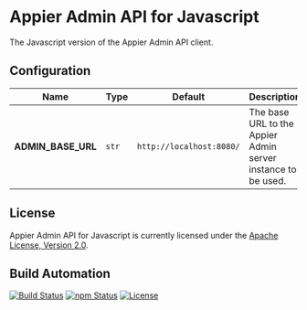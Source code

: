 # Appier Admin API for Javascript

The Javascript version of the Appier Admin API client.

## Configuration

| Name               | Type  | Default                   | Description                                                  |
| ------------------ | ----- | ------------------------- | ------------------------------------------------------------ |
| **ADMIN_BASE_URL** | `str` | `http://localhost:8080/` | The base URL to the Appier Admin server instance to be used. |

## License

Appier Admin API for Javascript is currently licensed under the [Apache License, Version 2.0](http://www.apache.org/licenses/).

## Build Automation

[![Build Status](https://github.com/hivesolutions/appier_admin_api_js/workflows/Main%20Workflow/badge.svg)](https://github.com/hivesolutions/appier_admin_api_js/actions)
[![npm Status](https://img.shields.io/npm/v/appier-admin-api.svg)](https://www.npmjs.com/package/appier-admin-api)
[![License](https://img.shields.io/badge/license-Apache%202.0-blue.svg)](https://www.apache.org/licenses/)
